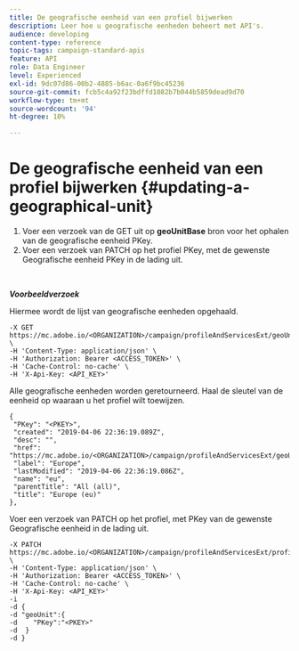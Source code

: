 ```yaml
---
title: De geografische eenheid van een profiel bijwerken
description: Leer hoe u geografische eenheden beheert met API's.
audience: developing
content-type: reference
topic-tags: campaign-standard-apis
feature: API
role: Data Engineer
level: Experienced
exl-id: 9dc07d86-00b2-4885-b6ac-0a6f9bc45236
source-git-commit: fcb5c4a92f23bdffd1082b7b044b5859dead9d70
workflow-type: tm+mt
source-wordcount: '94'
ht-degree: 10%

---
```


# De geografische eenheid van een profiel bijwerken {#updating-a-geographical-unit}

1. Voer een verzoek van de GET uit op **geoUnitBase** bron voor het ophalen van de geografische eenheid PKey.
1. Voer een verzoek van PATCH op het profiel PKey, met de gewenste Geografische eenheid PKey in de lading uit.

<br/>

***Voorbeeldverzoek***

Hiermee wordt de lijst van geografische eenheden opgehaald.

```
-X GET https://mc.adobe.io/<ORGANIZATION>/campaign/profileAndServicesExt/geoUnitBase/ \
-H 'Content-Type: application/json' \
-H 'Authorization: Bearer <ACCESS_TOKEN>' \
-H 'Cache-Control: no-cache' \
-H 'X-Api-Key: <API_KEY>'
```

Alle geografische eenheden worden geretourneerd. Haal de sleutel van de eenheid op waaraan u het profiel wilt toewijzen.

```
{
 "PKey": "<PKEY>",
 "created": "2019-04-06 22:36:19.089Z",
 "desc": "",
 "href": "https://mc.adobe.io/<ORGANIZATION>/campaign/profileAndServicesExt/geoUnitBase/<PKEY>",
 "label": "Europe",
 "lastModified": "2019-04-06 22:36:19.086Z",
 "name": "eu",
 "parentTitle": "All (all)",
 "title": "Europe (eu)"
},
```

Voer een verzoek van PATCH op het profiel, met PKey van de gewenste Geografische eenheid in de lading uit.

```
-X PATCH https://mc.adobe.io/<ORGANIZATION>/campaign/profileAndServicesExt/profile/<PKEY> \
-H 'Content-Type: application/json' \
-H 'Authorization: Bearer <ACCESS_TOKEN>' \
-H 'Cache-Control: no-cache' \
-H 'X-Api-Key: <API_KEY>'
-i
-d {
-d "geoUnit":{
-d    "PKey":"<PKEY>"
-d  }
-d }
```

<!-- + réponse -->
